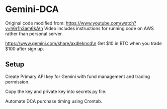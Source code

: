 # Gemini-DCA

Original code modified from: https://www.youtube.com/watch?v=h6r1h3am6kA\n
Video includes instructions for running code on AWS rather than personal server.

https://www.gemini.com/share/axdlekncd\n
Get $10 in BTC when you trade $100 after sign up.

## Setup
Create Primary API key for Gemini with fund management and trading permission.

Copy the key and private key into secrets.py file.

Automate DCA purchase timing using Crontab.
